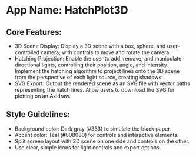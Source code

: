 # **App Name**: HatchPlot3D

## Core Features:

- 3D Scene Display: Display a 3D scene with a box, sphere, and user-controlled camera, with controls to move and rotate the camera.
- Hatching Projection: Enable the user to add, remove, and manipulate directional lights, controlling their position, angle, and intensity. Implement the hatching algorithm to project lines onto the 3D scene from the perspective of each light source, creating shadows.
- SVG Export: Output the rendered scene as an SVG file with vector paths representing the hatch lines. Allow users to download the SVG for plotting on an Axidraw.

## Style Guidelines:

- Background color: Dark gray (#333) to simulate the black paper.
- Accent color: Teal (#008080) for controls and interactive elements.
- Split screen layout with 3D scene on one side and controls on the other.
- Use clear, simple icons for light controls and export options.